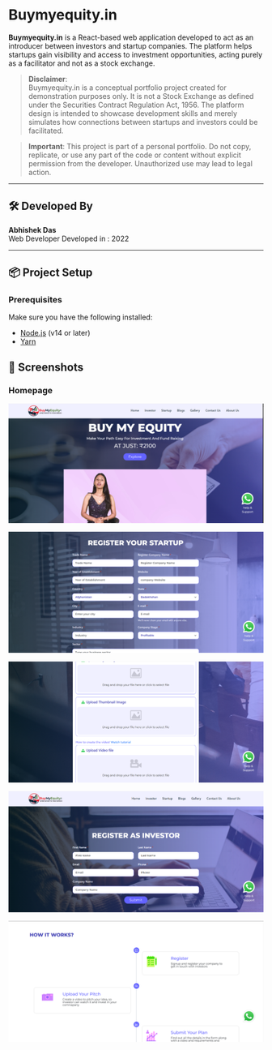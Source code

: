 # Buymyequity.in

**Buymyequity.in** is a React-based web application developed to act as an introducer between investors and startup companies. The platform helps startups gain visibility and access to investment opportunities, acting purely as a facilitator and not as a stock exchange.

> **Disclaimer**:  
> Buymyequity.in is a conceptual portfolio project created for demonstration purposes only. It is not a Stock Exchange as defined under the Securities Contract Regulation Act, 1956. The platform design is intended to showcase development skills and merely simulates how connections between startups and investors could be facilitated.

> **Important**:
>This project is part of a personal portfolio. Do not copy, replicate, or use any part of the code or content without explicit permission from the developer. Unauthorized use may lead to legal action.
---

## 🛠 Developed By

**Abhishek Das**  
Web Developer 
Developed in : 2022

---

## 📦 Project Setup

### Prerequisites

Make sure you have the following installed:

- [Node.js](https://nodejs.org/) (v14 or later)
- [Yarn](https://classic.yarnpkg.com/lang/en/docs/install/)

 

## 📸 Screenshots

### Homepage

![Hero](./screenshots/ss1.png)

![Register Form](./screenshots/ss4.png)

![Document Upload](./screenshots/ss3.png)

![Register](./screenshots/ss5.png)

![Demo](./screenshots/ss2.png)
 